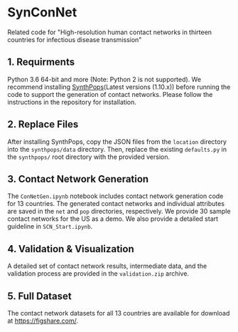 # SynConNet
Related code for "High-resolution human contact networks in thirteen countries for infectious disease transmission"

## 1. Requirments
Python 3.6 64-bit and more (Note: Python 2 is not supported).
We recommend installing [SynthPops](https://github.com/synthpops/synthpops)(Latest versions (1.10.x)) before running the code to support the generation of contact networks. Please follow the instructions in the repository for installation.

## 2. Replace Files  
After installing SynthPops, copy the JSON files from the `location` directory into the `synthpops/data` directory. Then, replace the existing `defaults.py` in the `synthpops/` root directory with the provided version.

## 3. Contact Network Generation  
The `ConNetGen.ipynb` notebook includes contact network generation code for 13 countries. The generated contact networks and individual attributes are saved in the `net` and `pop` directories, respectively. We provide 30 sample contact networks for the US as a demo. We also provide a detailed start guideline in `SCN_Start.ipynb`.

## 4. Validation & Visualization  
A detailed set of contact network results, intermediate data, and the validation process are provided in the `validation.zip` archive.

## 5. Full Dataset
The contact network datasets for all 13 countries are available for download at https://figshare.com/.

